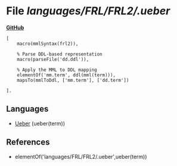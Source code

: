 # File _languages/FRL/FRL2/.ueber_
**[GitHub](https://github.com/softlang/yas/blob/master/languages/FRL/FRL2/.ueber)**
```
[
    macro(mmlSyntax(frl2)),

    % Parse DDL-based representation
    macro(parseFile('dd.ddl')),

    % Apply the MML to DDL mapping 
    elementOf('mm.term', ddl(mml(term))),
    mapsTo(mmlToDdl, ['mm.term'], ['dd.term'])

].
```

## Languages
* [Ueber](../languages/Ueber.md) (ueber(term))

## References
* elementOf('languages/FRL/FRL2/.ueber',ueber(term))
